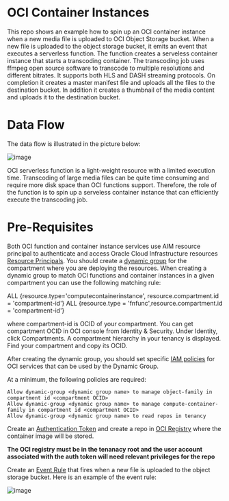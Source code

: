 # OCI Container Instances
This repo shows an example how to spin up an OCI container instance when a new media file is uploaded to OCI Object Storage bucket. When a new file is uploaded to the object storage bucket, it emits an event that executes a serverless function. The function creates a serveless container instance that starts a transcoding container. The transcoding job uses ffmpeg open source software to transcode to multiple resolutions and different bitrates. It supports both HLS and DASH streaming protocols. On completion it creates a master manifest file and uploads all the files to the destination bucket. In addition it creates a thumbnail of the media content and uploads it to the destination bucket. 

# Data Flow
The data flow is illustrated in the picture below:

![image](https://github.com/mprestin77/oci-container-instances/assets/54962742/028cb8b2-c1b3-49df-a87a-d5a79e0c9536)

OCI serverless function is a light-weight resource with a limited execution time. Transcoding of large media files can be quite time consuming and require more disk space than OCI functions support. Therefore, the role of the function is to spin up a serveless container instance that can efficiently execute the transcoding job. 

# Pre-Requisites

Both OCI function and container instance services use AIM resource principal to authenticate and access Oracle Cloud Infrastructure resources [Resource Principals](https://docs.oracle.com/en-us/iaas/Content/Identity/Tasks/callingservicesfrominstances.htm).  You should create a [dynamic group](https://docs.oracle.com/en-us/iaas/Content/Identity/Tasks/managingdynamicgroups.htm) for the compartment where you are deploying the resources. When creating a dynamic group to match OCI functions and container instances in a given compartment you can use the following matching rule:

  ALL {resource.type='computecontainerinstance', resource.compartment.id = 'compartment-id'}
  ALL {resource.type = 'fnfunc',resource.compartment.id = 'compartment-id'}

where compartment-id is OCID of your compartment. You can get compartment OCID in OCI console from Identity & Security. Under Identity, click Compartments. A compartment hierarchy in your tenancy is displayed. Find your compartment and copy its OCID.

After creating the dynamic group, you should set specific [IAM policies](https://docs.oracle.com/en-us/iaas/Content/Identity/Reference/policyreference.htm) for OCI services that can be used by the Dynamic Group. 

At a minimum, the following policies are required:

    Allow dynamic-group <dynamic group name> to manage object-family in compartment id <compartment OCID>
    Allow dynamic-group <dynamic group name> to manage compute-container-family in compartment id <compartment OCID>
    Allow dynamic-group <dynamic group name> to read repos in tenancy
  

Create an [Authentication Token](https://docs.oracle.com/en-us/iaas/Content/Identity/Tasks/managingcredentials.htm#create_swift_password) and create a repo in [OCI Registry](https://docs.oracle.com/en-us/iaas/Content/Registry/Concepts/registryoverview.htm) where the container image will be stored.

**The OCI registry must be in the tenanacy root and the user account associated with the auth token will need relevant privileges for the repo**

Create an [Event Rule](https://docs.oracle.com/en-us/iaas/Content/Events/Task/create-events-rule.htm#top) that fires when a new file is uploaded to the object storage bucket. Here is an example of the event rule:

![image](https://github.com/mprestin77/oci-container-instances/assets/54962742/58272778-6ad1-44f1-9980-9f7b8a6d8c35)


